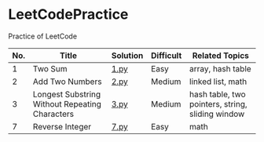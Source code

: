 # LeetCodePractice
Practice of LeetCode

| **No.**| **Title** | **Solution** | **Difficult** | **Related Topics** |
|------|-----------|--------------|---------------|--------------------|
|1|Two Sum|[1.py](1.py)|Easy|array, hash table|
|2|Add Two Numbers|[2.py](2.py)|Medium|linked list, math|
|3|Longest Substring Without Repeating Characters|[3.py](3.py)|Medium|hash table, two pointers, string, sliding window|
|7|Reverse Integer|[7.py](7.py)|Easy|math|
